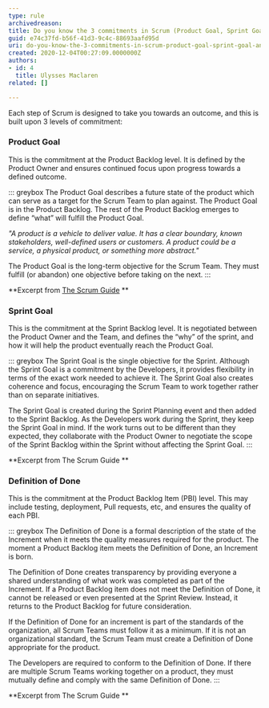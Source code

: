 ```yaml
---
type: rule
archivedreason: 
title: Do you know the 3 commitments in Scrum (Product Goal, Sprint Goal, and Definition of Done)?
guid: e74c37fd-b56f-41d3-9c4c-88693aafd95d
uri: do-you-know-the-3-commitments-in-scrum-product-goal-sprint-goal-and-definition-of-done
created: 2020-12-04T00:27:09.0000000Z
authors:
- id: 4
  title: Ulysses Maclaren
related: []

---
```


Each step of Scrum is designed to take you towards an outcome, and this is built upon 3 levels of commitment:

<!--endintro-->

### Product Goal

This is the commitment at the Product Backlog level. It is defined by the Product Owner and ensures continued focus upon progress towards a defined outcome.


::: greybox
The Product Goal describes a future state of the product which can serve as a target for the Scrum Team to plan against. The Product Goal is in the Product Backlog. The rest of the Product Backlog emerges to define “what” will fulfill the Product Goal.

*"A product is a vehicle to deliver value. It has a clear boundary, known stakeholders, well-defined users or customers. A product could be a service, a physical product, or something more abstract."*

The Product Goal is the long-term objective for the Scrum Team. They must fulfill (or abandon) one objective before taking on the next.
:::

 **Excerpt from [The Scrum Guide](https&#58;//www.scrumguides.org/scrum-guide.html)
** 
### Sprint Goal


This is the commitment at the Sprint Backlog level. It is negotiated between the Product Owner and the Team, and defines the “why” of the sprint, and how it will help the product eventually reach the Product Goal.


::: greybox
The Sprint Goal is the single objective for the Sprint. Although the Sprint Goal is a commitment by the Developers, it provides flexibility in terms of the exact work needed to achieve it. The Sprint Goal also creates coherence and focus, encouraging the Scrum Team to work together rather than on separate initiatives.

The Sprint Goal is created during the Sprint Planning event and then added to the Sprint Backlog. As the Developers work during the Sprint, they keep the Sprint Goal in mind. If the work turns out to be different than they expected, they collaborate with the Product Owner to negotiate the scope of the Sprint Backlog within the Sprint without affecting the Sprint Goal.
:::

 **Excerpt from The Scrum Guide
** 
### Definition of Done


This is the commitment at the Product Backlog Item (PBI) level. This may include testing, deployment, Pull requests, etc, and ensures the quality of each PBI.


::: greybox
The Definition of Done is a formal description of the state of the Increment when it meets the quality measures required for the product.
The moment a Product Backlog item meets the Definition of Done, an Increment is born.

The Definition of Done creates transparency by providing everyone a shared understanding of what work was completed as part of the Increment. If a Product Backlog item does not meet the Definition of Done, it cannot be released or even presented at the Sprint Review. Instead, it returns to the Product Backlog for future consideration.

If the Definition of Done for an increment is part of the standards of the organization, all Scrum Teams must follow it as a minimum. If it is not an organizational standard, the Scrum Team must create a Definition of Done appropriate for the product.

The Developers are required to conform to the Definition of Done. If there are multiple Scrum Teams working together on a product, they must mutually define and comply with the same Definition of Done.
:::

 **Excerpt from The Scrum Guide
**
